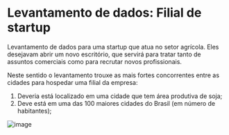 # Levantamento de dados: Filial de startup
 
Levantamento de dados para uma startup que atua no setor agrícola.
Eles desejavam abrir um novo escritório, que servirá para tratar tanto de assuntos comerciais como para recrutar novos profissionais.

Neste sentido o levantamento trouxe as mais fortes concorrentes entre as cidades para hospedar uma filial da empresa:

1. Deveria está localizado em uma cidade que tem área produtiva de soja;
2. Deve está em uma das 100 maiores cidades do Brasil (em número de habitantes);

![image](https://github.com/user-attachments/assets/06e59b78-cdc7-4a22-9f66-61e527036b75)

